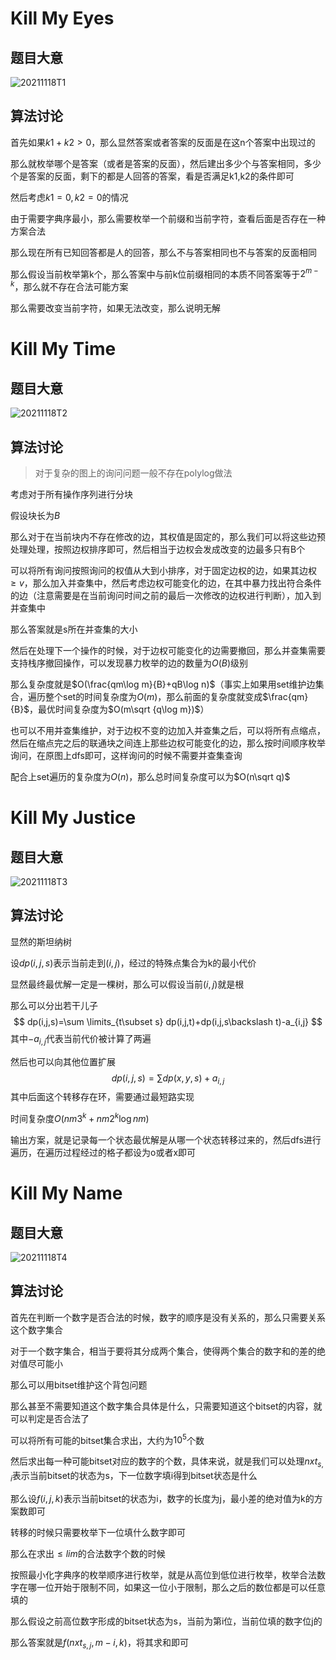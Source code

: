 # Kill My Eyes

## 题目大意

![20211118T1](D:\Blog\image\20211118T1.PNG)

## 算法讨论

首先如果$k1+k2>0$，那么显然答案或者答案的反面是在这n个答案中出现过的

那么就枚举哪个是答案（或者是答案的反面），然后建出多少个与答案相同，多少个是答案的反面，剩下的都是人回答的答案，看是否满足k1,k2的条件即可

然后考虑$k1=0,k2=0$的情况

由于需要字典序最小，那么需要枚举一个前缀和当前字符，查看后面是否存在一种方案合法

那么现在所有已知回答都是人的回答，那么不与答案相同也不与答案的反面相同

那么假设当前枚举第k个，那么答案中与前k位前缀相同的本质不同答案等于$2^{m-k}$，那么就不存在合法可能方案

那么需要改变当前字符，如果无法改变，那么说明无解

# Kill My Time

## 题目大意

![20211118T2](D:\Blog\image\20211118T2.PNG)

## 算法讨论

> 对于复杂的图上的询问问题一般不存在polylog做法

考虑对于所有操作序列进行分块

假设块长为$B$

那么对于在当前块内不存在修改的边，其权值是固定的，那么我们可以将这些边预处理处理，按照边权排序即可，然后相当于边权会发成改变的边最多只有B个

可以将所有询问按照询问的权值从大到小排序，对于固定边权的边，如果其边权$\geq v$，那么加入并查集中，然后考虑边权可能变化的边，在其中暴力找出符合条件的边（注意需要是在当前询问时间之前的最后一次修改的边权进行判断），加入到并查集中

那么答案就是s所在并查集的大小

然后在处理下一个操作的时候，对于边权可能变化的边需要撤回，那么并查集需要支持栈序撤回操作，可以发现暴力枚举的边的数量为$O(B)$级别

那么复杂度就是$O(\frac{qm\log m}{B}+qB\log n)$（事实上如果用set维护边集合，遍历整个set的时间复杂度为$O(m)$，那么前面的复杂度就变成$\frac{qm}{B}$，最优时间复杂度为$O(m\sqrt {q\log m})$）



也可以不用并查集维护，对于边权不变的边加入并查集之后，可以将所有点缩点，然后在缩点完之后的联通块之间连上那些边权可能变化的边，那么按时间顺序枚举询问，在原图上dfs即可，这样询问的时候不需要并查集查询

配合上set遍历的复杂度为$O(n)$，那么总时间复杂度可以为$O(n\sqrt q)$

# Kill My Justice

## 题目大意

![20211118T3](D:\Blog\image\20211118T3.PNG)

## 算法讨论

显然的斯坦纳树

设$dp(i,j,s)$表示当前走到$(i,j)$，经过的特殊点集合为k的最小代价

显然最终最优解一定是一棵树，那么可以假设当前$(i,j)$就是根

那么可以分出若干儿子
$$
dp(i,j,s)=\sum \limits_{t\subset s} dp(i,j,t)+dp(i,j,s\backslash t)-a_{i,j}
$$
其中$-a_{i,j}$代表当前代价被计算了两遍

然后也可以向其他位置扩展
$$
dp(i,j,s)=\sum dp(x,y,s)+a_{i,j}
$$
其中后面这个转移存在环，需要通过最短路实现

时间复杂度$O(nm3^k+nm2^k\log nm)$

输出方案，就是记录每一个状态最优解是从哪一个状态转移过来的，然后dfs进行遍历，在遍历过程经过的格子都设为o或者x即可

# Kill My Name

## 题目大意

![20211118T4](D:\Blog\image\20211118T4.PNG)

## 算法讨论

首先在判断一个数字是否合法的时候，数字的顺序是没有关系的，那么只需要关系这个数字集合

对于一个数字集合，相当于要将其分成两个集合，使得两个集合的数字和的差的绝对值尽可能小

那么可以用bitset维护这个背包问题

那么甚至不需要知道这个数字集合具体是什么，只需要知道这个bitset的内容，就可以判定是否合法了

可以将所有可能的bitset集合求出，大约为$10^5$个数

然后求出每一种可能bitset对应的数字的个数，具体来说，就是我们可以处理$nxt_{s,i}$表示当前bitset的状态为s，下一位数字填i得到bitset状态是什么

那么设$f(i,j,k)$表示当前bitset的状态为i，数字的长度为j，最小差的绝对值为k的方案数即可

转移的时候只需要枚举下一位填什么数字即可

那么在求出$\leq lim$的合法数字个数的时候

按照最小化字典序的枚举顺序进行枚举，就是从高位到低位进行枚举，枚举合法数字在哪一位开始于限制不同，如果这一位小于限制，那么之后的数位都是可以任意填的

那么假设之前高位数字形成的bitset状态为s，当前为第i位，当前位填的数字位j的

那么答案就是$f(nxt_{s,j},m-i,k)$，将其求和即可